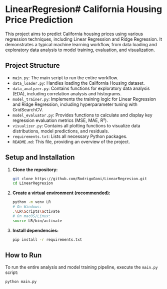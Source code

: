 # LinearRegresion# California Housing Price Prediction

This project aims to predict California housing prices using various regression techniques, including Linear Regression and Ridge Regression. It demonstrates a typical machine learning workflow, from data loading and exploratory data analysis to model training, evaluation, and visualization.

## Project Structure

- `main.py`: The main script to run the entire workflow.
- `data_loader.py`: Handles loading the California Housing dataset.
- `data_analyzer.py`: Contains functions for exploratory data analysis (EDA), including correlation analysis and histograms.
- `model_trainer.py`: Implements the training logic for Linear Regression and Ridge Regression, including hyperparameter tuning with GridSearchCV.
- `model_evaluator.py`: Provides functions to calculate and display key regression evaluation metrics (MSE, MAE, R²).
- `visualizer.py`: Contains all plotting functions to visualize data distributions, model predictions, and residuals.
- `requirements.txt`: Lists all necessary Python packages.
- `README.md`: This file, providing an overview of the project.

## Setup and Installation

1.  **Clone the repository:**
    ```bash
    git clone https://github.com/RodrigoGoni/LinearRegresion.git
    cd LinearRegresion
    ```

2.  **Create a virtual environment (recommended):**
    ```bash
    python -m venv LR
    # On Windows:
    .\LR\Scripts\activate
    # On macOS/Linux:
    source LR/bin/activate
    ```

3.  **Install dependencies:**
    ```bash
    pip install -r requirements.txt
    ```

## How to Run

To run the entire analysis and model training pipeline, execute the `main.py` script:

```bash
python main.py